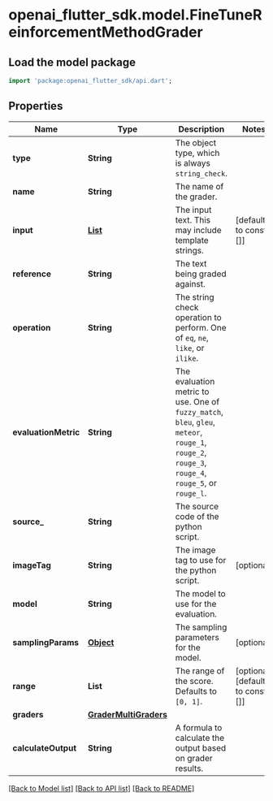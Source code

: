 # openai_flutter_sdk.model.FineTuneReinforcementMethodGrader

## Load the model package
```dart
import 'package:openai_flutter_sdk/api.dart';
```

## Properties
Name | Type | Description | Notes
------------ | ------------- | ------------- | -------------
**type** | **String** | The object type, which is always `string_check`. | 
**name** | **String** | The name of the grader. | 
**input** | [**List<EvalItem>**](EvalItem.md) | The input text. This may include template strings. | [default to const []]
**reference** | **String** | The text being graded against. | 
**operation** | **String** | The string check operation to perform. One of `eq`, `ne`, `like`, or `ilike`. | 
**evaluationMetric** | **String** | The evaluation metric to use. One of `fuzzy_match`, `bleu`, `gleu`, `meteor`, `rouge_1`, `rouge_2`, `rouge_3`, `rouge_4`, `rouge_5`, or `rouge_l`. | 
**source_** | **String** | The source code of the python script. | 
**imageTag** | **String** | The image tag to use for the python script. | [optional] 
**model** | **String** | The model to use for the evaluation. | 
**samplingParams** | [**Object**](.md) | The sampling parameters for the model. | [optional] 
**range** | **List<num>** | The range of the score. Defaults to `[0, 1]`. | [optional] [default to const []]
**graders** | [**GraderMultiGraders**](GraderMultiGraders.md) |  | 
**calculateOutput** | **String** | A formula to calculate the output based on grader results. | 

[[Back to Model list]](../README.md#documentation-for-models) [[Back to API list]](../README.md#documentation-for-api-endpoints) [[Back to README]](../README.md)


